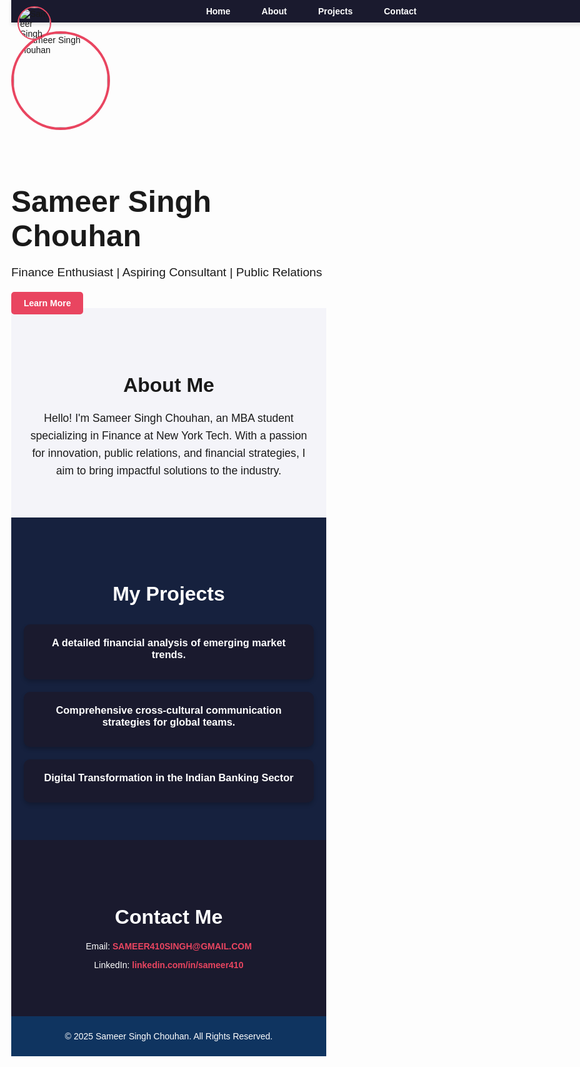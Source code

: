 <!DOCTYPE html>
<html lang="en">
<head>
  <meta charset="UTF-8">
  <meta name="viewport" content="width=device-width, initial-scale=1.0">
  <title>Sameer Singh Chouhan - Portfolio</title>
  <link href="https://fonts.googleapis.com/css2?family=Poppins:wght@300;400;600;700&display=swap" rel="stylesheet">
  <style>
    body {
      margin: 0;
      font-family: 'Poppins', sans-serif;
      scroll-behavior: smooth;
    }
    /* Navbar */
    nav {
      position: fixed;
      top: 0;
      width: 100%;
      background: #1a1a2e;
      padding: 10px 0;
      display: flex;
      justify-content: center;
      box-shadow: 0 4px 6px rgba(0, 0, 0, 0.1);
      z-index: 1000;
    }
    nav ul {
      list-style: none;
      margin: 0;
      padding: 0;
      display: flex;
      gap: 20px;
    }
    nav ul li {
      display: inline;
    }
    nav ul li a {
      text-decoration: none;
      color: #fff;
      font-weight: 600;
      padding: 10px 15px;
      border-radius: 5px;
      transition: background 0.3s ease;
    }
    nav ul li a:hover {
      background: #e94560;
    }

    /* Hero Section */
    .hero {
      height: 100vh;
      background: linear-gradient(120deg, #1a1a2e, #16213e);
      color: white;
      display: flex;
      flex-direction: column;
      justify-content: center;
      align-items: center;
      text-align: center;
      padding: 20px;
    }
    .hero img {
      width: 150px;
      height: 150px;
      border-radius: 50%;
      margin-bottom: 20px;
      border: 4px solid #e94560;
    }
    .hero h1 {
      font-size: 3rem;
      margin-bottom: 20px;
    }
    .hero p {
      font-size: 1.2rem;
      margin-bottom: 30px;
    }
    .hero a {
      text-decoration: none;
      color: white;
      background: #e94560;
      padding: 10px 20px;
      border-radius: 5px;
      font-weight: 600;
      transition: background 0.3s ease;
    }
    .hero a:hover {
      background: #0f3460;
    }

    /* Profile Picture in Navbar */
    .profile-picture {
      position: absolute;
      top: 10px;
      left: 10px;
      width: 50px;
      height: 50px;
      border-radius: 50%;
      border: 2px solid #e94560;
    }

    /* About Section */
    .about {
      padding: 60px 20px;
      background: #f4f4f9;
      text-align: center;
    }
    .about h2 {
      font-size: 2rem;
      margin-bottom: 20px;
    }
    .about p {
      font-size: 1.1rem;
      max-width: 800px;
      margin: 0 auto;
      line-height: 1.6;
    }

    /* Projects Section */
    .projects {
      padding: 60px 20px;
      background: #16213e;
      color: white;
      text-align: center;
    }
    .projects h2 {
      font-size: 2rem;
      margin-bottom: 20px;
    }
    .projects .grid {
      display: grid;
      grid-template-columns: repeat(auto-fit, minmax(300px, 1fr));
      gap: 20px;
      margin-top: 30px;
    }
    .projects .card {
      background: #1a1a2e;
      padding: 20px;
      border-radius: 10px;
      box-shadow: 0 4px 6px rgba(0, 0, 0, 0.2);
      transition: transform 0.3s ease;
    }
    .projects .card:hover {
      transform: scale(1.05);
    }
    .projects .card h3 {
      margin: 0 0 10px;
    }
    .projects .card p {
      font-size: 0.9rem;
      line-height: 1.4;
    }

    /* Contact Section */
    .contact {
      padding: 60px 20px;
      background: #1a1a2e;
      color: white;
      text-align: center;
    }
    .contact h2 {
      font-size: 2rem;
      margin-bottom: 20px;
    }
    .contact a {
      color: #e94560;
      text-decoration: none;
      font-weight: 600;
    }

    /* Footer */
    footer {
      background: #0f3460;
      color: white;
      text-align: center;
      padding: 10px;
    }
  </style>
</head>
<body>
  <nav>
    <img class="profile-picture" src="/path/to/your/image.jpg" alt="Sameer Singh">
    <ul>
      <li><a href="#hero">Home</a></li>
      <li><a href="#about">About</a></li>
      <li><a href="#projects">Projects</a></li>
      <li><a href="#contact">Contact</a></li>
    </ul>
  </nav>

  <section class="hero" id="hero">
    <img src="https://via.placeholder.com/150" alt="Sameer Singh Chouhan">
    <h1>Sameer Singh Chouhan</h1>
    <p>Finance Enthusiast | Aspiring Consultant | Public Relations</p>
    <a href="#about">Learn More</a>
  </section>

  <section class="about" id="about">
    <h2>About Me</h2>
    <p>Hello! I'm Sameer Singh Chouhan, an MBA student specializing in Finance at New York Tech. With a passion for innovation, public relations, and financial strategies, I aim to bring impactful solutions to the industry.</p>
  </section>

  <section class="projects" id="projects">
    <h2>My Projects</h2>
    <div class="grid">
      <div class="card">
        <h3>A detailed financial analysis of emerging market trends.</h3>
      </div>
      <div class="card">
        <h3>Comprehensive cross-cultural communication strategies for global teams.</h3>
      </div>
       <div class="card">
        <h3>Digital Transformation in the Indian Banking Sector</h3>
      </div>
    </div>
  </section>

  <section class="contact" id="contact">
    <h2>Contact Me</h2>
    <p>Email: <a href="mailto:SAMEER410SINGH@GMAIL.COM">SAMEER410SINGH@GMAIL.COM</a></p>
    <p>LinkedIn: <a href="https://www.linkedin.com/in/sameer410/" target="_blank">linkedin.com/in/sameer410</a></p>
  </section>

  <footer>
    <p>&copy; 2025 Sameer Singh Chouhan. All Rights Reserved.</p>
  </footer>
</body>
</html>
